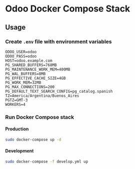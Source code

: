 # Odoo Docker Compose Stack

## Usage

### Create `.env` file with environment variables

```text
ODOO_USER=odoo
ODOO_PASS=odoo
HOST=odoo.example.com
PG_SHARED_BUFFERS=768MB
PG_MAINTENANCE_WORK_MEM=400MB
PG_WAL_BUFFERS=8MB
PG_EFFECTIVE_CACHE_SIZE=4GB
PG_WORK_MEM=32MB
PG_MAX_CONNECTIONS=200
PG_DEFAULT_TEXT_SEARCH_CONFIG=pg_catalog.spanish
TZ=America/Argentina/Buenos_Aires
PGTZ=GMT-3
WORKERS=4
```

### Run Docker Compose stack

#### Production

```bash
sudo docker-compose up -d
```

#### Development

```bash
sudo docker-compose -f develop.yml up
```
